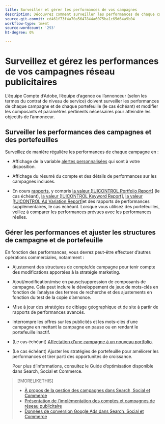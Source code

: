 ```yaml
---
title: Surveiller et gérer les performances de vos campagnes
description: Découvrez comment surveiller les performances de chaque campagne et portefeuille et apporter des modifications pour atteindre vos objectifs.
source-git-commit: cd461f73f4a70a5647844a6075ba1c65d64a9b04
workflow-type: tm+mt
source-wordcount: '293'
ht-degree: 0%

---
```


# Surveillez et gérez les performances de vos campagnes réseau publicitaires

L’équipe Compte d’Adobe, l’équipe d’agence ou l’annonceur (selon les termes du contrat de niveau de service) doivent surveiller les performances de chaque campagne et de chaque portefeuille (le cas échéant) et modifier les composants et paramètres pertinents nécessaires pour atteindre les objectifs de l’annonceur.

## Surveiller les performances des campagnes et des portefeuilles

Surveillez de manière régulière les performances de chaque campagne en :

* Affichage de la variable [alertes personnalisées](/help/search-social-commerce/alerts/alert-view.md) qui sont à votre disposition.

* Affichage du résumé du compte et des détails de performances sur les campagnes incluses.

* En cours [rapports](/help/search-social-commerce/reports/report-about.md), y compris [la valeur [!UICONTROL Portfolio Report]](/help/search-social-commerce/reports/management/basic-advanced/portfolio-report.md) (le cas échéant), [la valeur [!UICONTROL Keyword Report]](/help/search-social-commerce/reports/management/basic-advanced/keyword-report.md), [la valeur [!UICONTROL Ad Variation Report]](/help/search-social-commerce/reports/management/basic-advanced/ad-variation-report.md)et des rapports de performances supplémentaires, le cas échéant. Lorsque vous utilisez des portefeuilles, veillez à comparer les performances prévues avec les performances réelles.

## Gérer les performances et ajuster les structures de campagne et de portefeuille

En fonction des performances, vous devrez peut-être effectuer d’autres opérations commerciales, notamment :

* Ajustement des structures de compte/de campagne pour tenir compte des modifications apportées à la stratégie marketing.

* Ajout/modification/mise en pause/suppression de composants de campagne. Cela peut inclure le développement de jeux de mots-clés en fonction de l’analyse des termes de recherche et des ajustements en fonction du test de la copie d’annonce.

* Mise à jour des stratégies de ciblage géographique et de site à partir de rapports de performances avancés.

* Interrompre les offres sur les publicités et les mots-clés d’une campagne en mettant la campagne en pause ou en rendant le portefeuille inactif.

* (Le cas échéant) [Affectation d’une campagne à un nouveau portfolio](/help/search-social-commerce/campaign-management/campaign-assign-to-portfolio.md).

* (Le cas échéant) Ajuster les stratégies de portefeuille pour améliorer les performances et tirer parti des opportunités de croissance.

   Pour plus d’informations, consultez le Guide d’optimisation disponible dans Search, Social et Commerce.<!-- verify convention for referencing Optimization Guide here -->

>[!MORELIKETHIS]
>
>* [À propos de la gestion des campagnes dans Search, Social et Commerce](campaign-management-about.md)
>* [Présentation de l’implémentation des comptes et campagnes de réseau publicitaire](campaign-implemention-overview.md)
>* [Données de conversion Google Ads dans Search, Social et Commerce](google-conversion-data.md)


